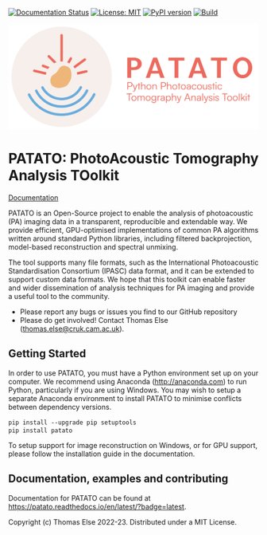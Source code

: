 [![Documentation Status](https://readthedocs.org/projects/patato/badge/?version=latest)](https://patato.readthedocs.io/en/latest/?badge=latest)
[![License: MIT](https://img.shields.io/badge/License-MIT-yellow.svg)](https://github.com/bohndieklab/patato/blob/main/LICENSE.MD)
[![PyPI version](https://badge.fury.io/py/patato.svg)](https://badge.fury.io/py/patato)
[![Build](https://github.com/bohndieklab/patato/actions/workflows/build_wheels.yml/badge.svg)](https://github.com/bohndieklab/patato/actions/workflows/build_wheels.yml)

![Logo](docs/logos/PATATO%20Logo_1_Combination.png "Logo")

# PATATO: PhotoAcoustic Tomography Analysis TOolkit

[Documentation](https://patato.readthedocs.io/en/develop/)

PATATO is an Open-Source project to enable the analysis of photoacoustic (PA) imaging data in a transparent, reproducible and extendable way. We provide efficient, GPU-optimised implementations of common PA algorithms written around standard Python libraries, including filtered backprojection, model-based reconstruction and spectral unmixing.

The tool supports many file formats, such as the International Photoacoustic Standardisation Consortium (IPASC) data format, and it can be extended to support custom data formats. We hope that this toolkit can enable faster and wider dissemination of analysis techniques for PA imaging and provide a useful tool to the community.

* Please report any bugs or issues you find to our GitHub repository
* Please do get involved! Contact Thomas Else (thomas.else@cruk.cam.ac.uk).

## Getting Started
In order to use PATATO, you must have a Python environment set up on your computer. We recommend using Anaconda (http://anaconda.com) to run Python, particularly if you are using Windows. You may wish to setup a separate Anaconda environment to install PATATO to minimise conflicts between dependency versions.

```shell
pip install --upgrade pip setuptools
pip install patato
```

To setup support for image reconstruction on Windows, or for GPU support, please follow the installation guide in the documentation.

## Documentation, examples and contributing
Documentation for PATATO can be found at https://patato.readthedocs.io/en/latest/?badge=latest.

Copyright (c) Thomas Else 2022-23.
Distributed under a MIT License.
